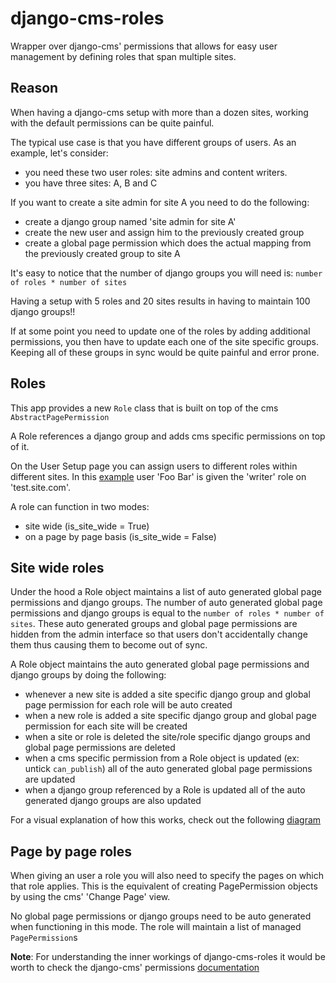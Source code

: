 django-cms-roles
================

Wrapper over django-cms' permissions that allows for easy user management by defining roles that span multiple sites.


Reason
------
When having a django-cms setup with more than a dozen sites, working with the default permissions can be quite painful.

The typical use case is that you have different groups of users. 
As an example, let's consider:
* you need these two user roles: site admins and content writers.
* you have three sites: A, B and C

If you want to create a site admin for site A you need to do the following:
* create a django group named 'site admin for site A'
* create the new user and assign him to the previously created group
* create a global page permission which does the actual mapping from the previously created group to site A

It's easy to notice that the number of django groups you will need is:
```number of roles * number of sites```

Having a setup with 5 roles and 20 sites results in having to maintain 100 django groups!!

If at some point you need to update one of the roles by adding additional permissions,
you then have to update each one of the site specific groups. Keeping all of these
groups in sync would be quite painful and error prone.

Roles
-----
This app provides a new ```Role``` class that is built on top of the cms ```AbstractPagePermission```

A Role references a django group and adds cms specific permissions on top of it.

On the User Setup page you can assign users to different roles within different sites.
In this [example](https://github.com/kux/django-cms-roles/blob/master/User_Setup.png)
user 'Foo Bar' is given the 'writer' role on 'test.site.com'.

A role can function in two modes:
* site wide (is_site_wide = True)
* on a page by page basis (is_site_wide = False)

Site wide roles
---------------
Under the hood a Role object maintains a list of auto generated global page permissions
and django groups. The number of auto generated global page permissions and django groups
is equal to the ```number of roles * number of sites```. These auto generated groups and
global page permissions are hidden from the admin interface so that users don't accidentally
change them thus causing them to become out of sync.

A Role object maintains the auto generated global page permissions and django groups by doing
the following:
* whenever a new site is added a site specific django group and global page permission
  for each role will be auto created
* when a new role is added a site specific django group and global page permission
  for each site will be created
* when a site or role is deleted the site/role specific django groups and global page permissions
  are deleted
* when a cms specific permission from a Role object is updated (ex: untick ```can_publish```)
  all of the auto generated global page permissions are updated
* when a django group referenced by a Role is updated all of the auto generated django groups
  are also updated

For a visual explanation of how this works, check out the following
[diagram](https://github.com/kux/django-cms-roles/blob/master/user_setup_diagram.png)


Page by page roles
------------------
When giving an user a role you will also need to specify the pages on which that role applies.
This is the equivalent of creating PagePermission objects by using the cms' 'Change Page' view.

No global page permissions or django groups need to be auto generated when functioning in this mode.
The role will maintain a list of managed ```PagePermission```s


**Note**: For understanding the inner workings of django-cms-roles it would be worth to check the
django-cms' permissions [documentation](http://django-cms.readthedocs.org/en/latest/advanced/permissions_reference.html)
